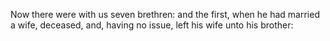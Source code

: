Now there were with us seven brethren: and the first, when he had married a wife, deceased, and, having no issue, left his wife unto his brother:
